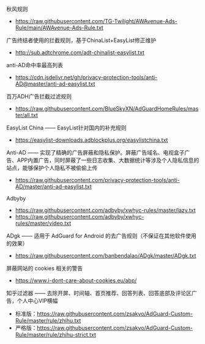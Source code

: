 秋风规则
- https://raw.githubusercontent.com/TG-Twilight/AWAvenue-Ads-Rule/main/AWAvenue-Ads-Rule.txt

广告终结者使用的拦截规则，基于ChinaList+EasyList修正维护
- http://sub.adtchrome.com/adt-chinalist-easylist.txt

anti-AD命中率最高列表
- https://cdn.jsdelivr.net/gh/privacy-protection-tools/anti-AD@master/anti-ad-easylist.txt

百万ADH广告拦截过滤规则
- https://raw.githubusercontent.com/BlueSkyXN/AdGuardHomeRules/master/all.txt

EasyList China —— EasyList针对国内的补充规则
- https://easylist-downloads.adblockplus.org/easylistchina.txt

Anti-AD —— 实现了精确的广告屏蔽和隐私保护。屏蔽广告域名、电视盒子广告、APP内置广告，同时屏蔽了一些日志收集、大数据统计等涉及个人隐私信息的站点，能够保护个人隐私不被偷偷上传
- https://raw.githubusercontent.com/privacy-protection-tools/anti-AD/master/anti-ad-easylist.txt

Adbyby
- https://raw.githubusercontent.com/adbyby/xwhyc-rules/master/lazy.txt
- https://raw.githubusercontent.com/adbyby/xwhyc-rules/master/video.txt


ADgk —— 适用于 AdGuard for Android 的去广告规则（不保证在其他软件使用的效果）
- https://raw.githubusercontent.com/banbendalao/ADgk/master/ADgk.txt

屏蔽网站的 cookies 相关的警告
- https://www.i-dont-care-about-cookies.eu/abp/

知乎过滤器 —— 去除开屏、时间轴、首页推荐、回答列表、回答底部及评论区广告，个人中心VIP横幅
- 标准版：https://raw.githubusercontent.com/zsakvo/AdGuard-Custom-Rule/master/rule/zhihu.txt
- 严格版：https://raw.githubusercontent.com/zsakvo/AdGuard-Custom-Rule/master/rule/zhihu-strict.txt
